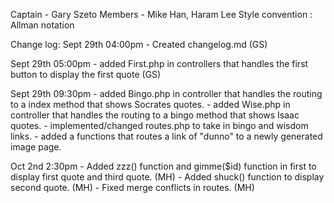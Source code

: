 Captain - Gary Szeto
Members - Mike Han, Haram Lee
Style convention : Allman notation


Change log:
Sept 29th 04:00pm - Created changelog.md (GS)

Sept 29th 05:00pm - added First.php in controllers that handles the first button to display the first quote (GS)

Sept 29th 09:30pm - added Bingo.php in controller that handles the routing to a index method that shows Socrates quotes.
				  - added Wise.php in controller that handles the routing to a bingo method that shows Isaac quotes.
				  - implemented/changed routes.php to take in bingo and wisdom links.
				  - added a functions that routes a link of "dunno" to a newly generated image page.

Oct 2nd 2:30pm 	  - Added zzz() function and gimme($id) function in first to display first quote and 
					third quote. (MH)
				  - Added shuck() function to display second quote. (MH)
				  - Fixed merge conflicts in routes. (MH)

